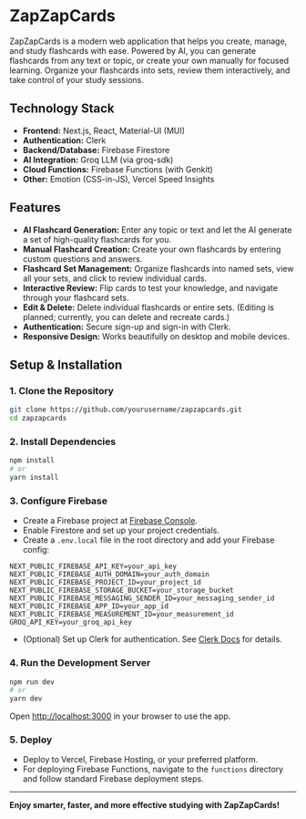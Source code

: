# ZapZapCards

ZapZapCards is a modern web application that helps you create, manage, and study flashcards with ease. Powered by AI, you can generate flashcards from any text or topic, or create your own manually for focused learning. Organize your flashcards into sets, review them interactively, and take control of your study sessions.

## Technology Stack

- **Frontend:** Next.js, React, Material-UI (MUI)
- **Authentication:** Clerk
- **Backend/Database:** Firebase Firestore
- **AI Integration:** Groq LLM (via groq-sdk)
- **Cloud Functions:** Firebase Functions (with Genkit)
- **Other:** Emotion (CSS-in-JS), Vercel Speed Insights

## Features

- **AI Flashcard Generation:** Enter any topic or text and let the AI generate a set of high-quality flashcards for you.
- **Manual Flashcard Creation:** Create your own flashcards by entering custom questions and answers.
- **Flashcard Set Management:** Organize flashcards into named sets, view all your sets, and click to review individual cards.
- **Interactive Review:** Flip cards to test your knowledge, and navigate through your flashcard sets.
- **Edit & Delete:** Delete individual flashcards or entire sets. (Editing is planned; currently, you can delete and recreate cards.)
- **Authentication:** Secure sign-up and sign-in with Clerk.
- **Responsive Design:** Works beautifully on desktop and mobile devices.

## Setup & Installation

### 1. Clone the Repository

```bash
git clone https://github.com/yourusername/zapzapcards.git
cd zapzapcards
```

### 2. Install Dependencies

```bash
npm install
# or
yarn install
```

### 3. Configure Firebase

- Create a Firebase project at [Firebase Console](https://console.firebase.google.com/).
- Enable Firestore and set up your project credentials.
- Create a `.env.local` file in the root directory and add your Firebase config:

```
NEXT_PUBLIC_FIREBASE_API_KEY=your_api_key
NEXT_PUBLIC_FIREBASE_AUTH_DOMAIN=your_auth_domain
NEXT_PUBLIC_FIREBASE_PROJECT_ID=your_project_id
NEXT_PUBLIC_FIREBASE_STORAGE_BUCKET=your_storage_bucket
NEXT_PUBLIC_FIREBASE_MESSAGING_SENDER_ID=your_messaging_sender_id
NEXT_PUBLIC_FIREBASE_APP_ID=your_app_id
NEXT_PUBLIC_FIREBASE_MEASUREMENT_ID=your_measurement_id
GROQ_API_KEY=your_groq_api_key
```

- (Optional) Set up Clerk for authentication. See [Clerk Docs](https://clerk.com/docs/quickstarts/nextjs) for details.

### 4. Run the Development Server

```bash
npm run dev
# or
yarn dev
```

Open [http://localhost:3000](http://localhost:3000) in your browser to use the app.

### 5. Deploy

- Deploy to Vercel, Firebase Hosting, or your preferred platform.
- For deploying Firebase Functions, navigate to the `functions` directory and follow standard Firebase deployment steps.

---

**Enjoy smarter, faster, and more effective studying with ZapZapCards!**
